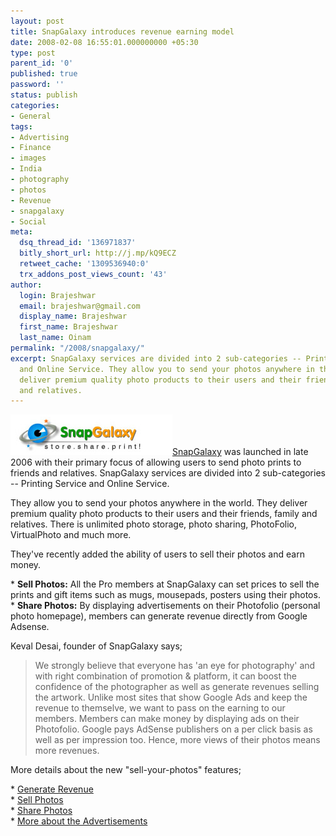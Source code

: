 ```yaml
---
layout: post
title: SnapGalaxy introduces revenue earning model
date: 2008-02-08 16:55:01.000000000 +05:30
type: post
parent_id: '0'
published: true
password: ''
status: publish
categories:
- General
tags:
- Advertising
- Finance
- images
- India
- photography
- photos
- Revenue
- snapgalaxy
- Social
meta:
  dsq_thread_id: '136971837'
  bitly_short_url: http://j.mp/kQ9ECZ
  retweet_cache: '1309536940:0'
  trx_addons_post_views_count: '43'
author:
  login: Brajeshwar
  email: brajeshwar@gmail.com
  display_name: Brajeshwar
  first_name: Brajeshwar
  last_name: Oinam
permalink: "/2008/snapgalaxy/"
excerpt: SnapGalaxy services are divided into 2 sub-categories -- Printing Service
  and Online Service. They allow you to send your photos anywhere in the world. They
  deliver premium quality photo products to their users and their friends, family
  and relatives.
---
```

<p><img src="/static/2008/02/snapgalaxy.jpg" alt="SnapGalaxy" style="border: 0 none;" /><a href="http://www.snapgalaxy.com/">SnapGalaxy</a> was launched in late 2006 with their primary focus of allowing users to send photo prints to friends and relatives. SnapGalaxy services are divided into 2 sub-categories -- Printing Service and Online Service.</p>
<p>They allow you to send your photos anywhere in the world. They deliver premium quality photo products to their users and their friends, family and relatives. There is unlimited photo storage, photo sharing, PhotoFolio, VirtualPhoto and much more.</p>
<p><!--more--><!-- adman --></p>
<p>They've recently added the ability of users to sell their photos and earn money.</p>
<p>* <strong>Sell Photos:</strong> All the Pro members at SnapGalaxy can set prices to sell the prints and gift items such as mugs, mousepads, posters using their photos.<br />
* <strong>Share Photos:</strong> By displaying advertisements on their Photofolio (personal photo homepage), members can generate revenue directly from Google Adsense.</p>
<p>Keval Desai, founder of SnapGalaxy says;</p>
<blockquote><p>We strongly believe that everyone has 'an eye for photography' and with right combination of promotion & platform, it can boost the confidence of the photographer as well as generate revenues selling the artwork. Unlike most sites that show Google Ads and keep the revenue to themselve, we want to pass on the earning to our members. Members can make money by displaying ads on their Photofolio. Google pays AdSense publishers on a per click basis as well as per impression too. Hence, more views of their photos means more revenues.</p></blockquote>
<p>More details about the new "sell-your-photos" features;</p>
<p>* <a href="http://www.snapgalaxy.com/common/makemoney/">Generate Revenue</a><br />
* <a href="http://www.snapgalaxy.com/common/prouser/">Sell Photos</a><br />
* <a href="http://www.snapgalaxy.com/common/adsense/">Share Photos</a><br />
* <a href="http://www.snapgalaxy.com/help/advertising">More about the Advertisements</a></p>

